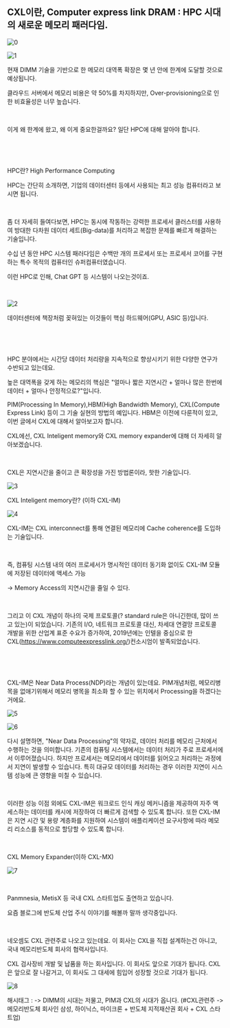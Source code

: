 ## CXL이란, Computer express link DRAM : HPC 시대의 새로운 메모리 패러다임.

![0](/asset/img/223283086133/0.png)

![1](/asset/img/223283086133/1.png)

현재 DIMM 기술을 기반으로 한 메모리 대역폭 확장은 몇 년 안에 한계에 도달할 것으로 예상됩니다.

클라우드 서버에서 메모리 비용은 약 50%를 차지하지만, Over-provisioning으로 인한 비효율성은 너무 높습니다.

​

이게 왜 한계에 왔고, 왜 이게 중요한걸까요? 일단 HPC에 대해 알아야 합니다.

​

​

HPC란? High Performance Computing

HPC는 간단히 소개하면, 기업의 데이터센터 등에서 사용되는 최고 성능 컴퓨터라고 보시면 됩니다.

​

좀 더 자세히 들여다보면, HPC는 동시에 작동하는 강력한 프로세서 클러스터를 사용하여 방대한 다차원 데이터 세트(Big-data)를 처리하고 복잡한 문제를 빠르게 해결하는 기술입니다.

수십 년 동안 HPC 시스템 패러다임은 수백만 개의 프로세서 또는 프로세서 코어를 구현하는 특수 목적의 컴퓨터인 슈퍼컴퓨터였습니다.

이런 HPC로 인해, Chat GPT 등 시스템이 나오는것이죠.

​

![2](/asset/img/223283086133/2.png)

데이터센터에 책장처럼 꽂혀있는 이것들이 핵심 하드웨어(GPU, ASIC 등)입니다.

​

​

HPC 분야에서는 시간당 데이터 처리량을 지속적으로 향상시키기 위한 다양한 연구가 수반되고 있는데요.

높은 대역폭을 갖게 하는 메모리의 핵심은 "얼마나 짧은 지연시간 + 얼마나 많은 한번에 데이터 + 얼마나 안정적으로?"입니다.

PIM(Processing In Memory),HBM(High Bandwidth Memory), CXL(Compute Express Link) 등이 그 기술 실현의 방법의 예입니다. HBM은 이전에 다룬적이 있고, 이번 글에서 CXL에 대해서 알아보고자 합니다.

CXL에선, CXL Inteligent memory와 CXL memory expander에 대해 더 자세히 알아보겠습니다.

​

CXL은 지연시간을 줄이고 큰 확장성을 가진 방법론이라, 핫한 기술입니다.

![3](/asset/img/223283086133/3.png)

CXL Inteligent memory란? (이하 CXL-IM)

![4](/asset/img/223283086133/4.png)

CXL-IM는 CXL interconnect를 통해 연결된 메모리에 Cache coherence를 도입하는 기술입니다.

​

즉, 컴퓨팅 시스템 내의 여러 프로세서가 명시적인 데이터 동기화 없이도 CXL-IM 모듈에 저장된 데이터에 액세스 가능

->  Memory Access의 지연시간을 줄일 수 있다.

​

그리고 이 CXL 개념이 하나의 국제 프로토콜(? standard rule은 아니긴한데, 많이 쓰고 있는)이 되었습니다. 기존의 I/O, 네트워크 프로토콜 대신, 차세대 연결망 프로토콜 개발을 위한 산업계 표준 수요가 증가하여, 2019년에는 인텔을 중심으로 한 CXL(https://www.computeexpresslink.org/)컨소시엄이 발족되었습니다.

​

​

CXL-IM은 Near Data Process(NDP)라는 개념이 있는데요. PIM개념처럼, 메모리병목을 없애기위해서 메모리 병목을 최소화 할 수 있는 위치에서 Processing을 하겠다는거에요.

![5](/asset/img/223283086133/5.png)

![6](/asset/img/223283086133/6.png)

다시 설명하면, "Near Data Processing"의 약자로, 데이터 처리를 메모리 근처에서 수행하는 것을 의미합니다. 기존의 컴퓨팅 시스템에서는 데이터 처리가 주로 프로세서에서 이루어졌습니다. 하지만 프로세서는 메모리에서 데이터를 읽어오고 처리하는 과정에서 지연이 발생할 수 있습니다. 특히 대규모 데이터를 처리하는 경우 이러한 지연이 시스템 성능에 큰 영향을 미칠 수 있습니다.

​

이러한 성능 이점 외에도 CXL-IM은 워크로드 인식 캐싱 메커니즘을 제공하여 자주 액세스하는 데이터를 캐시에 저장하여 더 빠르게 검색할 수 있도록 합니다. 또한 CXL-IM은 지연 시간 및 용량 계층화를 지원하여 시스템이 애플리케이션 요구사항에 따라 메모리 리소스를 동적으로 할당할 수 있도록 합니다.

​

CXL Memory Expander(이하 CXL-MX)

![7](/asset/img/223283086133/7.png)

​

Panmnesia, MetisX 등 국내 CXL 스타트업도 출연하고 있습니다.

요즘 블로그에 반도체 산업 주식 이야기를 해볼까 말까 생각중입니다.

​

네오셈도 CXL 관련주로 나오고 있는데요. 이 회사는 CXL을 직접 설계하는건 아니고, 국내 메모리반도체 회사의 협력사입니다.

CXL 검사장비 개발 및 납품을 하는 회사입니다. 이 회사도 앞으로 기대가 됩니다. CXL은 앞으로 잘 나갈거고, 이 회사도 그 대세에 힘입어 성장할 것으로 기대가 됩니다.

![8](/asset/img/223283086133/8.png)

 해시태그 : -> DIMM의 시대는 저물고, PIM과 CXL의 시대가 옵니다. (#CXL관련주 -> 메모리반도체 회사인 삼성, 하이닉스, 마이크론 + 반도체 지적재산권 회사 + CXL 스타트업)